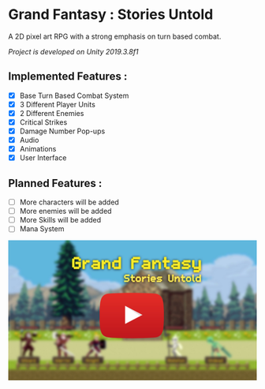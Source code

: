 # Grand Fantasy : Stories Untold
A 2D pixel art RPG with a strong emphasis on turn based combat.

*Project is developed on Unity 2019.3.8f1* 

## **Implemented Features :** 
- [x] Base Turn Based Combat System 
- [x] 3 Different Player Units
- [x] 2 Different Enemies
- [x] Critical Strikes
- [x] Damage Number Pop-ups
- [x] Audio
- [x] Animations
- [x] User Interface

## **Planned Features :**
- [ ] More characters will be added
- [ ] More enemies will be added
- [ ] More Skills will be added
- [ ] Mana System 

[![Grand Fantasy : Stories Untold](https://github.com/Solideizer/Grand-Fantasy---Stories-Untold/blob/master/Screenshots/1.jpg)](https://www.youtube.com/watch?v=a6fEhdbtpB4)

